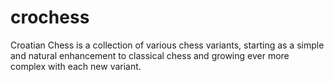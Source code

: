 # crochess
Croatian Chess is a collection of various chess variants, starting as a simple and natural enhancement to classical chess and growing ever more complex with each new variant.
